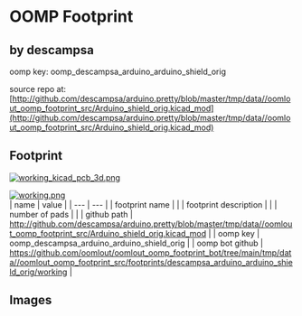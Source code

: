# OOMP Footprint  
##   by descampsa  
  
oomp key: oomp_descampsa_arduino_arduino_shield_orig  
  
source repo at: [http://github.com/descampsa/arduino.pretty/blob/master/tmp/data//oomlout_oomp_footprint_src/Arduino_shield_orig.kicad_mod](http://github.com/descampsa/arduino.pretty/blob/master/tmp/data//oomlout_oomp_footprint_src/Arduino_shield_orig.kicad_mod)  
## Footprint  
  
[![working_kicad_pcb_3d.png](working_kicad_pcb_3d_600.png)](working_kicad_pcb_3d.png)  
  
[![working.png](working_600.png)](working.png)  
| name | value | 
| --- | --- | 
| footprint name |  | 
| footprint description |  | 
| number of pads |  | 
| github path | http://github.com/descampsa/arduino.pretty/blob/master/tmp/data//oomlout_oomp_footprint_src/Arduino_shield_orig.kicad_mod | 
| oomp key | oomp_descampsa_arduino_arduino_shield_orig | 
| oomp bot github | https://github.com/oomlout/oomlout_oomp_footprint_bot/tree/main/tmp/data//oomlout_oomp_footprint_src/footprints/descampsa_arduino_arduino_shield_orig/working | 
## Images  

